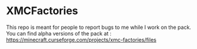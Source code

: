 # XMCFactories
This repo is meant for people to report bugs to me while I work on the pack.
You can find alpha versions of the pack at : https://minecraft.curseforge.com/projects/xmc-factories/files
